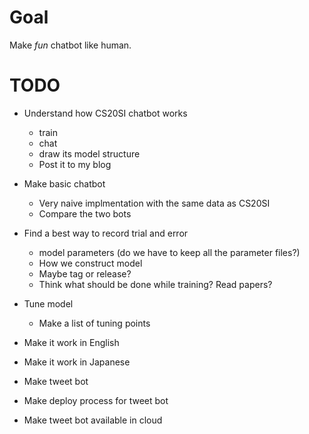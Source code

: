 # Goal
Make *fun* chatbot like human.
# TODO
- Understand how CS20SI chatbot works
  - train
  - chat
  - draw its model structure
  - Post it to my blog
- Make basic chatbot
  - Very naive implmentation with the same data as CS20SI
  - Compare the two bots
  
- Find a best way to record trial and error
  - model parameters (do we have to keep all the parameter files?)
  - How we construct model
  - Maybe tag or release?
  - Think what should be done while training? Read papers?
- Tune model
  - Make a list of tuning points
- Make it work in English
- Make it work in Japanese
- Make tweet bot
- Make deploy process for tweet bot
- Make tweet bot available in cloud
